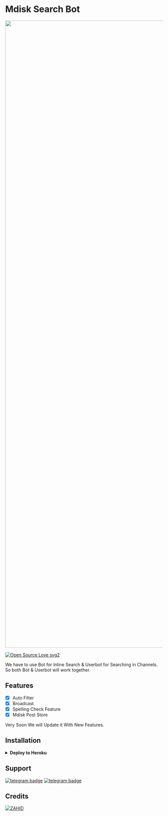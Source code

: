 # Mdisk Search Bot

<p align="center"><img src="https://telegra.ph/file/fe54eb9ef89ed14afd2bc.jpg" width="2000"></a></p>

[![Open Source Love svg2](https://badges.frapsoft.com/os/v2/open-source.svg?v=103)](https://github.com/KGN-BOTS/Mdisk-search-bot)   


We have to use Bot for Inline Search & Userbot for Searching in Channels. So both Bot & Userbot will work together.

## Features

- [x] Auto Filter
- [x] Broadcast 
- [x] Spelling Check Feature
- [x] Mdisk Post Store

Very Soon We will Update it With New Features. 

## Installation

<details><summary><b>Deploy to Heroku</b></summary>
<p>
<br>
<a href="https://heroku.com/deploy?template=https://github.com/KGN-BOTS/Mdisk-search-bot">
  <img src="https://www.herokucdn.com/deploy/button.svg" alt="Deploy">
</a>
</p>
</details>

## Support
[![telegram badge](https://img.shields.io/badge/Telegram-Group-30302f?style=flat&logo=telegram)](https://telegram.dog/KGN_BOTS_SUPPORT)
[![telegram badge](https://img.shields.io/badge/Telegram-Channel-30302f?style=flat&logo=telegram)](https://telegram.dog/KGN_BOTS)

## Credits 
[![ZAHID](https://img.shields.io/static/v1?label=ZAHID&message=dev&color=critical)](https://telegram.dog/KGN_OFFICIAL)


